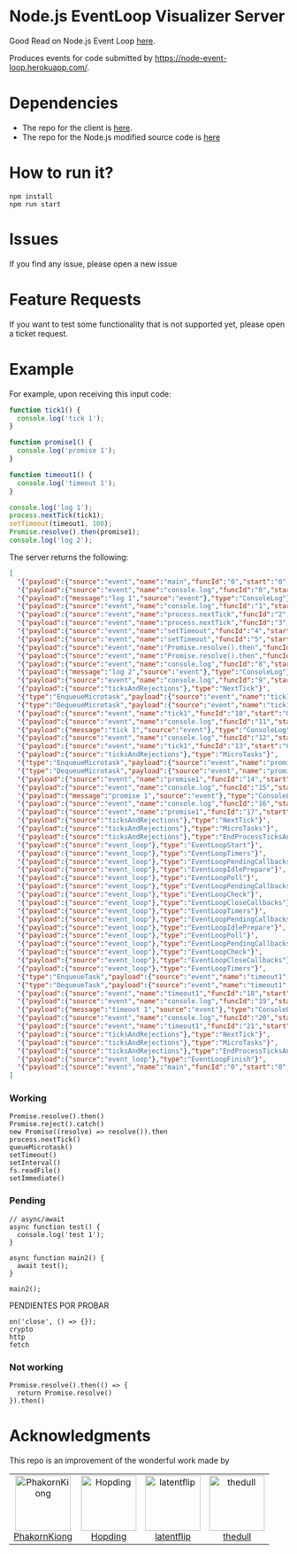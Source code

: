 # Node.js EventLoop Visualizer Server

Good Read on Node.js Event Loop [here](https://nodejs.org/en/learn/asynchronous-work/event-loop-timers-and-nexttick).

Produces events for code submitted by https://node-event-loop.herokuapp.com/. 

# Dependencies 

* The repo for the client is [here](https://github.com/andresdiaz29/Node-EventLoop-Visualizer-Client).
* The repo for the Node.js modified source code is [here]()

# How to run it?

```
npm install
npm run start
```

# Issues

If you find any issue, please open a new issue

# Feature Requests

If you want to test some functionality that is not supported yet, please open a ticket request.

# Example

For example, upon receiving this input code:

```javascript
function tick1() {
  console.log('tick 1');
}

function promise1() {
  console.log('promise 1');
}

function timeout1() {
  console.log('timeout 1');
}

console.log('log 1');
process.nextTick(tick1);
setTimeout(timeout1, 100);
Promise.resolve().then(promise1);
console.log('log 2');

```

The server returns the following:

```JSON
[
  '{"payload":{"source":"event","name":"main","funcId":"0","start":"0","end":"0"},"type":"EnterFunction"}',
  '{"payload":{"source":"event","name":"console.log","funcId":"0","start":"165","end":"176"},"type":"EnterFunction"}',
  '{"payload":{"message":"log 1","source":"event"},"type":"ConsoleLog"}',
  '{"payload":{"source":"event","name":"console.log","funcId":"1","start":"165","end":"176"},"type":"ExitFunction"}',
  '{"payload":{"source":"event","name":"process.nextTick","funcId":"2","start":"188","end":"204"},"type":"EnterFunction"}',
  '{"payload":{"source":"event","name":"process.nextTick","funcId":"3","start":"188","end":"204"},"type":"ExitFunction"}',
  '{"payload":{"source":"event","name":"setTimeout","funcId":"4","start":"214","end":"224"},"type":"EnterFunction"}',
  '{"payload":{"source":"event","name":"setTimeout","funcId":"5","start":"214","end":"224"},"type":"ExitFunction"}',
  '{"payload":{"source":"event","name":"Promise.resolve().then","funcId":"6","start":"242","end":"264"},"type":"EnterFunction"}',
  '{"payload":{"source":"event","name":"Promise.resolve().then","funcId":"7","start":"242","end":"264"},"type":"ExitFunction"}',
  '{"payload":{"source":"event","name":"console.log","funcId":"8","start":"277","end":"288"},"type":"EnterFunction"}',
  '{"payload":{"message":"log 2","source":"event"},"type":"ConsoleLog"}',
  '{"payload":{"source":"event","name":"console.log","funcId":"9","start":"277","end":"288"},"type":"ExitFunction"}',
  '{"payload":{"source":"ticksAndRejections"},"type":"NextTick"}',
  '{"type":"EnqueueMicrotask","payload":{"source":"event","name":"tick1","funcId":"10","start":"0","end":"47"}}',
  '{"type":"DequeueMicrotask","payload":{"source":"event","name":"tick1","funcId":"10","start":"0","end":"47"}}',
  '{"payload":{"source":"event","name":"tick1","funcId":"10","start":"0","end":"47"},"type":"EnterFunction"}',
  '{"payload":{"source":"event","name":"console.log","funcId":"11","start":"22","end":"33"},"type":"EnterFunction"}',
  '{"payload":{"message":"tick 1","source":"event"},"type":"ConsoleLog"}',
  '{"payload":{"source":"event","name":"console.log","funcId":"12","start":"22","end":"33"},"type":"ExitFunction"}',
  '{"payload":{"source":"event","name":"tick1","funcId":"13","start":"0","end":"47"},"type":"ExitFunction"}',
  '{"payload":{"source":"ticksAndRejections"},"type":"MicroTasks"}',
  '{"type":"EnqueueMicrotask","payload":{"source":"event","name":"promise1","funcId":"14","start":"51","end":"104"}}',
  '{"type":"DequeueMicrotask","payload":{"source":"event","name":"promise1","funcId":"14","start":"51","end":"104"}}',
  '{"payload":{"source":"event","name":"promise1","funcId":"14","start":"51","end":"104"},"type":"EnterFunction"}',
  '{"payload":{"source":"event","name":"console.log","funcId":"15","start":"76","end":"87"},"type":"EnterFunction"}',
  '{"payload":{"message":"promise 1","source":"event"},"type":"ConsoleLog"}',
  '{"payload":{"source":"event","name":"console.log","funcId":"16","start":"76","end":"87"},"type":"ExitFunction"}',
  '{"payload":{"source":"event","name":"promise1","funcId":"17","start":"51","end":"104"},"type":"ExitFunction"}',
  '{"payload":{"source":"ticksAndRejections"},"type":"NextTick"}',
  '{"payload":{"source":"ticksAndRejections"},"type":"MicroTasks"}',
  '{"payload":{"source":"ticksAndRejections"},"type":"EndProcessTicksAndRejections"}',
  '{"payload":{"source":"event_loop"},"type":"EventLoopStart"}',
  '{"payload":{"source":"event_loop"},"type":"EventLoopTimers"}',
  '{"payload":{"source":"event_loop"},"type":"EventLoopPendingCallbacks"}',
  '{"payload":{"source":"event_loop"},"type":"EventLoopIdlePrepare"}',
  '{"payload":{"source":"event_loop"},"type":"EventLoopPoll"}',
  '{"payload":{"source":"event_loop"},"type":"EventLoopPendingCallbacks"}',
  '{"payload":{"source":"event_loop"},"type":"EventLoopCheck"}',
  '{"payload":{"source":"event_loop"},"type":"EventLoopCloseCallbacks"}',
  '{"payload":{"source":"event_loop"},"type":"EventLoopTimers"}',
  '{"payload":{"source":"event_loop"},"type":"EventLoopPendingCallbacks"}',
  '{"payload":{"source":"event_loop"},"type":"EventLoopIdlePrepare"}',
  '{"payload":{"source":"event_loop"},"type":"EventLoopPoll"}',
  '{"payload":{"source":"event_loop"},"type":"EventLoopPendingCallbacks"}',
  '{"payload":{"source":"event_loop"},"type":"EventLoopCheck"}',
  '{"payload":{"source":"event_loop"},"type":"EventLoopCloseCallbacks"}',
  '{"payload":{"source":"event_loop"},"type":"EventLoopTimers"}',
  '{"type":"EnqueueTask","payload":{"source":"event","name":"timeout1","funcId":"18","start":"108","end":"161"}}',
  '{"type":"DequeueTask","payload":{"source":"event","name":"timeout1","funcId":"18","start":"108","end":"161"}}',
  '{"payload":{"source":"event","name":"timeout1","funcId":"18","start":"108","end":"161"},"type":"EnterFunction"}',
  '{"payload":{"source":"event","name":"console.log","funcId":"19","start":"133","end":"144"},"type":"EnterFunction"}',
  '{"payload":{"message":"timeout 1","source":"event"},"type":"ConsoleLog"}',
  '{"payload":{"source":"event","name":"console.log","funcId":"20","start":"133","end":"144"},"type":"ExitFunction"}',
  '{"payload":{"source":"event","name":"timeout1","funcId":"21","start":"108","end":"161"},"type":"ExitFunction"}',
  '{"payload":{"source":"ticksAndRejections"},"type":"NextTick"}',
  '{"payload":{"source":"ticksAndRejections"},"type":"MicroTasks"}',
  '{"payload":{"source":"ticksAndRejections"},"type":"EndProcessTicksAndRejections"}',
  '{"payload":{"source":"event_loop"},"type":"EventLoopFinish"}',
  '{"payload":{"source":"event","name":"main","funcId":"0","start":"0","end":"0"},"type":"ExitFunction"}'
]
```


### Working

```
Promise.resolve().then()
Promise.reject().catch()
new Promise((resolve) => resolve()).then 
process.nextTick()
queueMicrotask()
setTimeout()
setInterval()
fs.readFile()
setImmediate()
```

### Pending

```
// async/await
async function test() {
  console.log('test 1');
}

async function main2() {
  await test();
}

main2();
```


PENDIENTES POR PROBAR
```
on('close', () => {});
crypto
http      
fetch          
```

### Not working
```
Promise.resolve().then(() => {
  return Promise.resolve()
}).then()
```


# Acknowledgments

This repo is an improvement of the wonderful work made by 
<table>
  <tr>
    <td align="center">
      <a href="https://github.com/PhakornKiong">
        <img src="https://github.com/PhakornKiong.png" alt="PhakornKiong" width="100" />
      </a>
      <br />
      <a href="https://github.com/PhakornKiong">PhakornKiong</a>
    </td>
    <td align="center">
      <a href="https://github.com/Hopding">
        <img src="https://github.com/Hopding.png" alt="Hopding" width="100" />
      </a>
      <br />
      <a href="https://github.com/Hopding">Hopding</a>
    </td>
    <td align="center">
      <a href="https://github.com/latentflip">
        <img src="https://github.com/latentflip.png" alt="latentflip" width="100" />
      </a>
      <br />
      <a href="https://github.com/latentflip">latentflip</a>
    </td>
    <td align="center">
      <a href="https://github.com/thedull">
        <img src="https://github.com/thedull.png" alt="thedull" width="100" />
      </a>
      <br />
      <a href="https://github.com/thedull">thedull</a>
    </td>
  </tr>
</table>